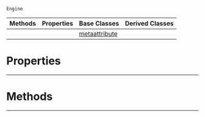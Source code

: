  `Engine`

|Methods|Properties|Base Classes|Derived Classes|
|---|---|---|---|
| | |[metaattribute](https://github.com/zeroengineteam/ZeroDocs/code_reference/class_reference/metaattribute.markdown)| |


 #  Properties


---  
 #  Methods


---  
 

 